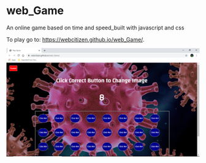 # web_Game
An online game based on time and speed_built with javascript and css

To play go to: https://webcitizen.github.io/web_Game/.

![](game.png)
